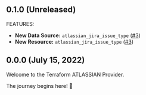## 0.1.0 (Unreleased)

FEATURES:

* **New Data Source:** `atlassian_jira_issue_type` ([#3](https://github.com/openscientia/terraform-provider-atlassian/issues/3))
* **New Resource:** `atlassian_jira_issue_type` ([#3](https://github.com/openscientia/terraform-provider-atlassian/issues/3))

## 0.0.0 (July 15, 2022)

Welcome to the Terraform ATLASSIAN Provider.

The journey begins here! :rocket:
